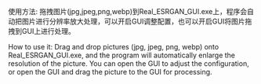 使用方法:
拖拽图片(jpg,jpeg,png,webp)到Real_ESRGAN_GUI.exe上，程序会自动把图片进行分辨率放大处理，可以开启GUI调整配置，也可以开启GUI将图片拖拽到GUI上进行处理。

How to use it:
Drag and drop pictures (jpg, jpeg, png, webp) onto Real_ESRGAN_GUI.exe, and the program will automatically enlarge the resolution of the picture. You can open the GUI to adjust the configuration, or open the GUI and drag the picture to the GUI for processing.
